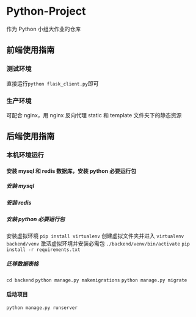 # Python-Project

作为 Python 小组大作业的仓库

## 前端使用指南

### 测试环境

直接运行`python flask_client.py`即可

### 生产环境

可配合 nginx，用 nginx 反向代理 static 和 template 文件夹下的静态资源

## 后端使用指南

### 本机环境运行

#### 安装 mysql 和 redis 数据库，安装 python 必要运行包

##### 安装 mysql

##### 安装 redis

##### 安装 python 必要运行包

安装虚拟环境
`pip install virtualenv`
创建虚拟文件夹并进入
`virtualenv backend/venv`
激活虚拟环境并安装必需包
`./backend/venv/bin/activate`
`pip install -r requirements.txt`

##### 迁移数据表格

`cd backend`
`python manage.py makemigrations`
`python manage.py migrate`

#### 启动项目

`python manage.py runserver`
